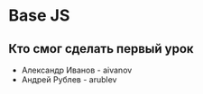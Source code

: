 # Base JS

## Кто смог сделать первый урок

- Александр Иванов - aivanov
- Андрей Рублев - arublev   
